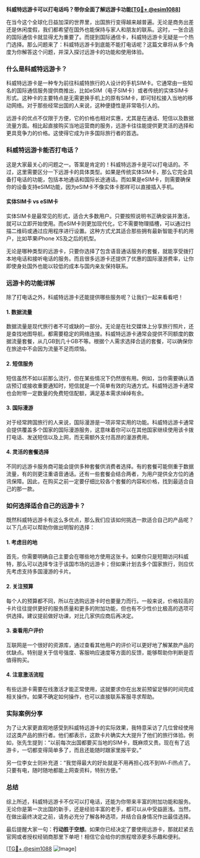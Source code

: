 **科威特远游卡可以打电话吗？带你全面了解远游卡功能[[TG💪+ @esim1088](https://t.me/s/esim1088)]**

在当今这个全球化日益加深的世界里，出国旅行变得越来越普遍。无论是商务出差还是休闲度假，我们都希望在国外也能保持与家人和朋友的联系。这时，一张合适的国际通信卡就显得尤为重要了。而提到国际通信卡，科威特远游卡无疑是一个热门选择。那么问题来了：科威特远游卡到底能不能打电话呢？这篇文章将从多个角度为你解答这个问题，并深入探讨远游卡的功能和使用体验。

### **什么是科威特远游卡？**

科威特远游卡是一种专为前往科威特旅行的人设计的手机SIM卡。它通常由一些知名的国际通信服务提供商推出，比如eSIM（电子SIM卡）或者传统的实体SIM卡形式。这种卡的主要特点是无需更换手机上的原有SIM卡，即可轻松接入当地的移动网络。对于那些经常出国的人来说，这种便捷性是非常吸引人的。

远游卡的优点不仅限于方便，它的价格也相对实惠，尤其是在通话、短信以及数据流量方面。相比起直接购买当地运营商的服务，远游卡往往能提供更灵活的选择和更具竞争力的价格。这使得它成为许多国际旅行者的首选。

### **科威特远游卡能否打电话？**

这是大家最关心的问题之一。答案是肯定的！科威特远游卡是可以打电话的。不过，这里需要区分一下远游卡的具体类型。如果是传统实体SIM卡，那么它完全具备打电话的功能，包括本地通话和国际长途通话。而如果是eSIM卡，则需要确保你的设备支持eSIM功能，因为eSIM卡不像实体卡那样可以直接插入手机。

#### **实体SIM卡 vs eSIM卡**

实体SIM卡是最常见的形式，适合大多数用户。只要按照说明书正确安装并激活，就可以立即开始使用。而eSIM卡则更加现代化，它不需要物理插槽，可以通过扫描二维码或通过应用程序进行设置。这种方式尤其适合那些拥有最新智能手机的用户，比如苹果iPhone XS及之后的机型。

无论是哪种类型的远游卡，只要你选择了包含语音通话服务的套餐，就能享受拨打本地电话和接听电话的服务。而且很多远游卡还提供了优惠的国际漫游费率，让你即使身处国外也能以较低的成本与国内亲友保持联系。

### **远游卡的功能详解**

除了打电话之外，科威特远游卡还能提供哪些服务呢？让我们一起来看看吧！

#### **1. 数据流量**
数据流量是现代旅行者不可或缺的一部分。无论是在社交媒体上分享旅行照片，还是查找地图导航，都需要稳定的网络连接。科威特远游卡通常会提供不同额度的数据流量套餐，从几GB到几十GB不等。根据个人需求选择合适的套餐，可以确保你在旅途中不会因为流量不足而烦恼。

#### **2. 短信服务**
短信虽然不如以前那么流行，但在某些情况下仍然很有用。例如，当你需要确认酒店预订或接收重要通知时，短信就是一个简单有效的沟通方式。科威特远游卡通常也会附带一定数量的免费短信配额，满足基本需求绰绰有余。

#### **3. 国际漫游**
对于经常跨国旅行的人来说，国际漫游是一项非常实用的功能。科威特远游卡通常会提供覆盖多个国家的国际漫游服务，这意味着你可以在其他国家继续使用该卡拨打电话、发送短信以及上网，而无需额外支付高昂的漫游费用。

#### **4. 灵活的套餐选择**
不同的远游卡服务商可能会提供多种套餐供消费者选择。有的套餐可能侧重于数据流量，有的则更注重语音通话。还有一些套餐会结合两者，为用户提供全方位的通讯保障。因此，在购买之前一定要仔细比较各个套餐的内容和价格，找到最适合自己的那一款。

### **如何选择适合自己的远游卡？**

既然科威特远游卡有这么多优点，那么我们应该如何挑选一款适合自己的产品呢？以下几点可以帮助你做出明智的选择：

#### **1. 考虑目的地**
首先，你需要明确自己主要会在哪些地方使用这张卡。如果你只是短期访问科威特，那么可以选择专注于该国市场的远游卡；但如果计划去多个国家旅行，则应优先考虑支持多国漫游的卡片。

#### **2. 关注预算**
每个人的预算都不同，所以在选购远游卡时也要量力而行。一般来说，价格较高的卡片往往提供更好的服务质量和更多的附加功能，但也有不少性价比极高的选项可供选择。建议提前做好功课，对比几家供应商后再决定。

#### **3. 查看用户评价**
互联网是一个很好的资源库，通过查看其他用户的评价可以更好地了解某款产品的优缺点。特别是关于信号强度、客服响应速度等方面的反馈，能够帮助你判断是否值得购买。

#### **4. 注意激活流程**
有些远游卡需要在线激活才能正常使用，这就要求你在出发前预留足够的时间完成相关操作。如果不确定如何操作，也可以直接联系客服寻求帮助。

### **实际案例分享**

为了让大家更直观地感受到科威特远游卡的实际效果，我特意采访了几位曾经使用过这类产品的旅行者。他们都表示，这款卡片确实大大提升了他们的旅行体验。例如，张先生提到：“以前每次出国都要买当地的SIM卡，既麻烦又贵。现在有了远游卡，一切都变得简单多了，而且还能随时跟家里报平安。”

另一位李女士则补充道：“我觉得最大的好处就是不用再担心找不到Wi-Fi热点了。只要有电，随时随地都能上网查资料，特别方便。”

### **总结**

综上所述，科威特远游卡不仅可以打电话，还能为你带来丰富的附加功能和服务。无论你是第一次出国的新手，还是经验丰富的老手，都可以从中受益匪浅。当然，在做出最终决定之前，请务必充分了解各种选项，并结合自身情况作出最佳选择。

最后提醒大家一句：**行动胜于空想**。如果你已经决定了要使用远游卡，那就赶紧去官网或者授权经销商那里下单吧！相信它会给你的旅程增添更多乐趣和便利。

[[TG💪+ @esim1088](https://t.me/s/esim1088) ![Image](https://i.postimg.cc/4NQfJmqS/Snipaste-2025-05-13-00-14-12.png)]